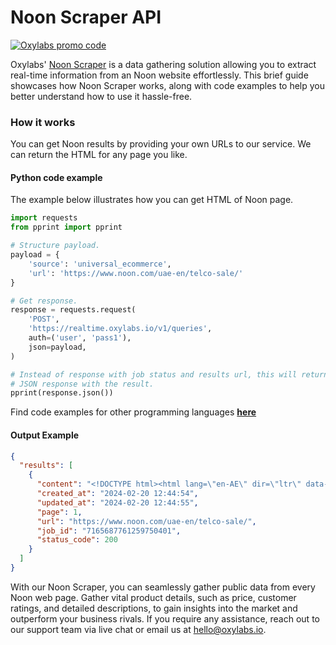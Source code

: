# Noon Scraper API

[![Oxylabs promo code](https://user-images.githubusercontent.com/129506779/250792357-8289e25e-9c36-4dc0-a5e2-2706db797bb5.png)](https://oxylabs.go2cloud.org/aff_c?offer_id=7&aff_id=877&url_id=112)

Oxylabs' [Noon Scraper](https://oxylabs.io/products/scraper-api/ecommerce/noon?utm_source=github&utm_medium=repositories&utm_campaign=product) is a data gathering solution allowing you to extract real-time information from an Noon website effortlessly. This brief guide showcases how Noon Scraper works, along with code examples to help you better understand how to use it hassle-free.

### How it works

You can get Noon results by providing your own URLs to our service. We can return the HTML for any page you like.

#### Python code example

The example below illustrates how you can get HTML of Noon page.

```python
import requests
from pprint import pprint

# Structure payload.
payload = {
    'source': 'universal_ecommerce',
    'url': 'https://www.noon.com/uae-en/telco-sale/'
}

# Get response.
response = requests.request(
    'POST',
    'https://realtime.oxylabs.io/v1/queries',
    auth=('user', 'pass1'),
    json=payload,
)

# Instead of response with job status and results url, this will return the
# JSON response with the result.
pprint(response.json())
```
Find code examples for other programming languages [**here**](https://github.com/oxylabs/noon-scraper/tree/main/code%20examples)

#### Output Example
```json
{
  "results": [
    {
      "content": "<!DOCTYPE html><html lang=\"en-AE\" dir=\"ltr\" data-version=\"v3.9.98\" data-commit=\"a7663\"><head><meta c ... </html>",
      "created_at": "2024-02-20 12:44:54",
      "updated_at": "2024-02-20 12:44:55",
      "page": 1,
      "url": "https://www.noon.com/uae-en/telco-sale/",
      "job_id": "7165687761259750401",
      "status_code": 200
    }
  ]
}
```
With our Noon Scraper, you can seamlessly gather public data from every Noon web page. Gather vital product details, such as price, customer ratings, and detailed descriptions, to gain insights into the market and outperform your business rivals. If you require any assistance, reach out to our support team via live chat or email us at hello@oxylabs.io.